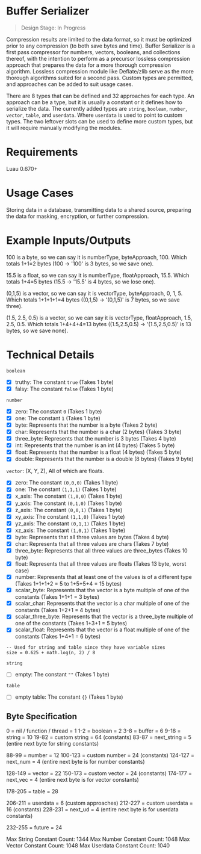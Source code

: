 # Buffer Serializer

> Design Stage: In Progress

Compression results are limited to the data format, so it must be optimized prior to any compression (to both save bytes and time).  Buffer Serializer is a first pass compressor for numbers, vectors, booleans, and collections thereof, with the intention to perform as a precursor lossless compression approach that prepares the data for a more thorough compression algorithm.  Lossless compression module like Deflate/zlib serve as the more thorough algorithms suited for a second pass.  Custom types are permitted, and approaches can be added to suit usage cases.

There are 8 types that can be defined and 32 approaches for each type.  An approach can be a type, but it is usually a constant or it defines how to serialize the data.  The currently added types are `string`, `boolean`, `number`, `vector`, `table`, and `userdata`.  Where `userdata` is used to point to custom types.  The two leftover slots can be used to define more custom types, but it will require manually modifying the modules.

# Requirements
Luau 0.670+

# Usage Cases
Storing data in a database, transmitting data to a shared source, preparing the data for masking, encryption, or further compression.

# Example Inputs/Outputs
100 is a byte, so we can say it is numberType, byteApproach, 100.  Which totals 1+1=2 bytes (100 -> '100' is 3 bytes, so we save one).

15.5 is a float, so we can say it is numberType, floatApproach, 15.5.  Which totals 1+4=5 bytes (15.5 -> '15.5' is 4 bytes, so we lose one).

(0,1,5) is a vector, so we can say it is vectorType, byteApproach, 0, 1, 5.  Which totals 1+1+1+1=4 bytes ((0,1,5) -> '(0,1,5)' is 7 bytes, so we save three).

(1.5, 2.5, 0.5) is a vector, so we can say it is vectorType, floatApproach, 1.5, 2.5, 0.5.  Which totals 1+4+4+4=13 bytes ((1.5,2.5,0.5) -> '(1.5,2.5,0.5)' is 13 bytes, so we save none).

# Technical Details
`boolean`
- [X] truthy: The constant `true` (Takes 1 byte)
- [X] falsy: The constant `false` (Takes 1 byte)

`number`
- [X] zero: The constant `0` (Takes 1 byte)
- [X] one: The constant `1` (Takes 1 byte)
- [X] byte: Represents that the number is a byte (Takes 2 byte)
- [X] char: Represents that the number is a char (2 bytes) (Takes 3 byte)
- [X] three_byte: Represents that the number is 3 bytes (Takes 4 byte)
- [X] int: Represents that the number is an int (4 bytes) (Takes 5 byte)
- [X] float: Represents that the number is a float (4 bytes) (Takes 5 byte)
- [X] double: Represents that the number is a double (8 bytes) (Takes 9 byte)

`vector`: (X, Y, Z), All of which are floats.
 - [X] zero: The constant `(0,0,0)` (Takes 1 byte)
 - [X] one: The constant `(1,1,1)` (Takes 1 byte)
 - [X] x_axis: The constant `(1,0,0)` (Takes 1 byte)
 - [X] y_axis: The constant `(0,1,0)` (Takes 1 byte)
 - [X] z_axis: The constant `(0,0,1)` (Takes 1 byte)
 - [X] xy_axis: The constant `(1,1,0)` (Takes 1 byte)
 - [X] yz_axis: The constant `(0,1,1)` (Takes 1 byte)
 - [X] xz_axis: The constant `(1,0,1)` (Takes 1 byte)
 - [X] byte: Represents that all three values are bytes (Takes 4 byte)
 - [X] char: Represents that all three values are chars (Takes 7 byte)
 - [X] three_byte: Represents that all three values are three_bytes (Takes 10 byte)
 - [X] float: Represents that all three values are floats (Takes 13 byte, worst case)
 - [X] number: Represents that at least one of the values is of a different type (Takes 1+1+1+2 = 5 to 1+5+5+4 = 15 bytes)
 - [X] scalar_byte: Represents that the vector is a byte multiple of one of the constants (Takes 1+1+1 = 3 bytes)
 - [X] scalar_char: Represents that the vector is a char multiple of one of the constants (Takes 1+2+1 = 4 bytes)
 - [X] scalar_three_byte: Represents that the vector is a three_byte multiple of one of the constants (Takes 1+3+1 = 5 bytes)
 - [X] scalar_float: Represents that the vector is a float multiple of one of the constants (Takes 1+4+1 = 6 bytes)

```luau
-- Used for string and table since they have variable sizes
size = 0.625 + math.log(n, 2) / 8
```

`string`
 - [ ] empty: The constant `""` (Takes 1 byte)

`table`
 - [ ] empty table: The constant ```{}``` (Takes 1 byte)

## Byte Specification
0 = nil / function / thread = 1
1-2 = boolean = 2
3-8 = buffer = 6
9-18 = string = 10
19-82 = custom string = 64 (constants)
83-87 = next_string = 5 (entire next byte for string constants)

88-99 = number = 12
100-123 = custom number = 24 (constants)
124-127 = next_num = 4 (entire next byte is for number constants)

128-149 = vector = 22
150-173 = custom vector = 24 (constants)
174-177 = next_vec = 4 (entire next byte is for vector constants)

178-205 = table = 28

206-211 = userdata = 6 (custom approaches)
212-227 = custom userdata = 16 (constants)
228-231 = next_ud = 4 (entire next byte is for userdata constants)

232-255 = future = 24

Max String Constant Count: 1344
Max Number Constant Count: 1048
Max Vector Constant Count: 1048
Max Userdata Constant Count: 1040
